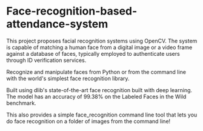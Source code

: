 # Face-recognition-based-attendance-system
This project proposes facial recognition systems using OpenCV. The system is capable of matching  a human face from a digital image or a video frame against a database of faces, typically employed  to authenticate users through ID verification services.

Recognize and manipulate faces from Python or from the command line with the world's simplest face recognition library.

Built using dlib's state-of-the-art face recognition built with deep learning. The model has an accuracy of 99.38% on the Labeled Faces in the Wild benchmark.

This also provides a simple face_recognition command line tool that lets you do face recognition on a folder of images from the command line!
